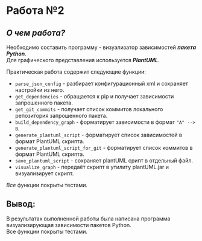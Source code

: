 #  Работа №2
## *О чем работа?*
Необходимо составить программу - визуализатор зависимостей ***пакета Python***.  
Для графического представления используется ***PlantUML***.

Практическая работа содержит следующие функции:
- `parse_json_config` - разбирает конфигурационный xml и сохраняет настройки из него.
- `get_dependencies` - обращается к pip и получает зависимости запрошенного пакета.
- `get_git_commits` - получает список коммитов локального репозитория запрошенного пакета.
- `build_dependency_graph` - форматирует зависимости в формат `"A" --> B`.
- `generate_plantuml_script` - форматирует список зависимостей в формат PlantUML скрипта.
- `generate_plantuml_script_for_git` - форматирует список  коммитов в формат PlantUML скрипта.
- `save_plantuml_script` - сохраняет plantUML срипт в отдельный файл.
- `visualize_graph` - передаёт скрипт в утилиту plantUML.jar и визуализирует скрипт.

*Все* функции покрыты тестами.

## **Вывод:**
В результатах выполненной работы была написана программа визуализирующая зависимости пакетов Python.  
Все функции покрыты тестами.

